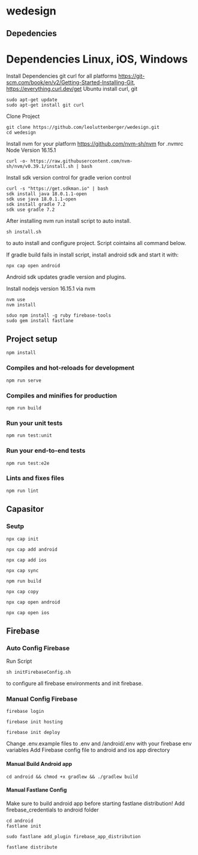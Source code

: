 # wedesign
## Depedencies

# Dependencies Linux, iOS, Windows
Install Dependencies git curl for all platforms https://git-scm.com/book/en/v2/Getting-Started-Installing-Git, https://everything.curl.dev/get
Ubuntu install curl, git
```
sudo apt-get update
sudo apt-get install git curl 
```

Clone Project
```
git clone https://github.com/leoluttenberger/wedesign.git
cd wedesign
```
Install nvm for your platform https://github.com/nvm-sh/nvm for .nvmrc Node Version 16.15.1
```
curl -o- https://raw.githubusercontent.com/nvm-sh/nvm/v0.39.1/install.sh | bash
```

Install sdk version control for gradle verion control
```
curl -s "https://get.sdkman.io" | bash 
sdk install java 18.0.1.1-open 
sdk use java 18.0.1.1-open 
sdk install gradle 7.2
sdk use gradle 7.2
```

After installing nvm run install script to auto install. 
```
sh install.sh
```
to auto install and configure project. Script cointains all command below.

If gradle build fails in install script, install android sdk and start it with:
```
npx cap open android 
```
Android sdk updates gradle version and plugins.

Install nodejs version 16.15.1 via nvm
```
nvm use
nvm install
```

```
sduo npm install -g ruby firebase-tools 
sudo gem install fastlane
```
## Project setup
```
npm install
```
### Compiles and hot-reloads for development
```
npm run serve
```
### Compiles and minifies for production
```
npm run build
```
### Run your unit tests
```
npm run test:unit
```
### Run your end-to-end tests
```
npm run test:e2e
```
### Lints and fixes files
```
npm run lint
```
## Capasitor 
### Seutp

```
npx cap init
```
```
npx cap add android
```
```
npx cap add ios
```
```
npx cap sync
```
```
npm run build
```
```
npx cap copy
```
```
npx cap open android
```
```
npx cap open ios
```
## Firebase

### Auto Config Firebase
Run Script 
```
sh initFirebaseConfig.sh 
```
to configure all firebase environments and init firebase.

### Manual Config Firebase
```
firebase login
```
```
firebase init hosting
```
```
firebase init deploy
```
Change .env.example files to  .env and /android/.env with your firebase env variables
Add Firebase config file to android and ios app directory

#### Manual Build Android app

```
cd android && chmod +x gradlew && ./gradlew build
```
#### Manual Fastlane Config
Make sure to build android app before starting fastlane distribution!
Add firebase_credentials to android folder
```
cd android
fastlane init
```
```
sudo fastlane add_plugin firebase_app_distribution
```
```
fastlane distribute
```



